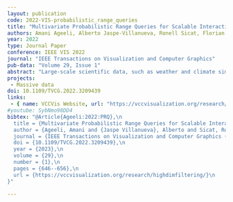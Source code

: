 ```yaml
---
layout: publication
code: 2022-VIS-probabilistic_range_queries
title: "Multivariate Probabilistic Range Queries for Scalable Interactive 3D Visualization"
authors: Amani Ageeli, Alberto Jaspe-Villanueva, Ronell Sicat, Florian Mannuss, Peter Rautek, and Markus Hadwiger
year: 2022
type: Journal Paper
conference: IEEE VIS 2022
journal: "IEEE Transactions on Visualization and Computer Graphics"
pub-data: "Volume 29, Issue 1"
abstract: "Large-scale scientific data, such as weather and climate simulations, often comprise a large number of attributes for each data sample, like temperature, pressure, humidity, and many more. Interactive visualization and analysis require filtering according to any desired combination of attributes, in particular logical AND operations, which is challenging for large data and many attributes. Many general data structures for this problem are built for and scale with a fixed number of attributes, and scalability of joint queries with arbitrary attribute subsets remains a significant problem. We propose a flexible probabilistic framework for multivariate range queries that decouples all attribute dimensions via projection, allowing any subset of attributes to be queried with full efficiency. Moreover, our approach is output-sensitive, mainly scaling with the cardinality of the query result rather than with the input data size. This is particularly important for joint attribute queries, where the query output is usually much smaller than the whole data set. Additionally, our approach can split query evaluation between user interaction and rendering, achieving much better scalability for interactive visualization than the previous state of the art. Furthermore, even when a multi-resolution strategy is used for visualization, queries are jointly evaluated at the finest data granularity, because our framework does not limit query accuracy to a fixed spatial subdivision."
projects: 
 - Massive data
doi: 10.1109/TVCG.2022.3209439
links:
 - { name: VCCVis Website, url: "https://vccvisualization.org/research/highdimfiltering" }
#youtube: SybNmo98DD4
bibtex: "@Article{Ageeli:2022:PRQ},\n
  title = {Multivariate Probabilistic Range Queries for Scalable Interactive 3D Visualization},\n
  author = {Ageeli, Amani and {Jaspe Villanueva}, Alberto and Sicat, Ronell and Mannuss, Florian and Rautek, Peter and Hadwiger, Markus},\n
  journal = {IEEE Transactions on Visualization and Computer Graphics (Proceedings IEEE VIS 2022)},\n
  doi = {10.1109/TVCG.2022.3209439},\n
  year = {2023},\n
  volume = {29},\n
  number = {1},\n
  pages = {646--656},\n
  url = {https://vccvisualization.org/research/highdimfiltering/}\n
}"

---
```

